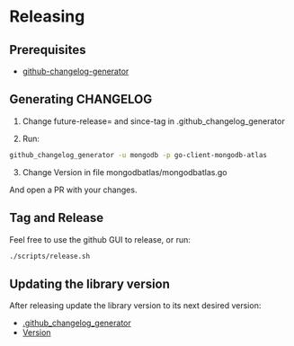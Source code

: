 # Releasing

## Prerequisites

- [github-changelog-generator](https://github.com/github-changelog-generator/github-changelog-generator)

## Generating CHANGELOG

1. Change future-release= and since-tag in .github_changelog_generator

2. Run:

```bash
github_changelog_generator -u mongodb -p go-client-mongodb-atlas
```

3. Change Version in file mongodbatlas/mongodbatlas.go 

And open a PR with your changes.

## Tag and Release

Feel free to use the github GUI to release, or run:

```bash
./scripts/release.sh
```

## Updating the library version

After releasing update the library version to its next desired version:
-  [.github_changelog_generator](.github_changelog_generator)
-  [Version](mongodbatlas/mongodbatlas.go)
